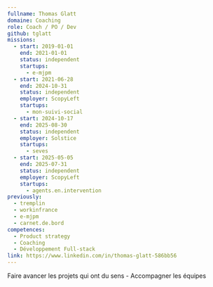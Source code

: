 ```yaml
---
fullname: Thomas Glatt
domaine: Coaching
role: Coach / PO / Dev
github: tglatt
missions:
  - start: 2019-01-01
    end: 2021-01-01
    status: independent
    startups:
      - e-mjpm
  - start: 2021-06-28
    end: 2024-10-31
    status: independent
    employer: ScopyLeft
    startups:
      - mon-suivi-social
  - start: 2024-10-17
    end: 2025-08-30
    status: independent
    employer: Solstice
    startups:
      - seves
  - start: 2025-05-05
    end: 2025-07-31
    status: independent
    employer: ScopyLeft
    startups:
      - agents.en.intervention
previously:
  - tremplin
  - workinfrance
  - e-mjpm
  - carnet.de.bord
competences:
  - Product strategy
  - Coaching
  - Développement Full-stack
link: https://www.linkedin.com/in/thomas-glatt-586bb56
---
```

Faire avancer les projets qui ont du sens - Accompagner les équipes